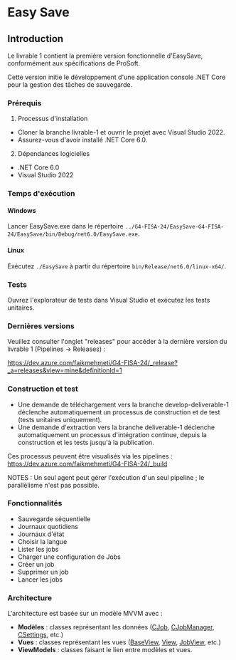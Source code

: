 # Easy Save

## Introduction 

Le livrable 1 contient la première version fonctionnelle d'EasySave, conformément aux spécifications de ProSoft. 

Cette version initie le développement d'une application console .NET Core pour la gestion des tâches de sauvegarde.

### Prérequis

1.	Processus d'installation

* Cloner la branche livrable-1 et ouvrir le projet avec Visual Studio 2022. 
* Assurez-vous d'avoir installé .NET Core 6.0.

2.	Dépendances logicielles

* .NET Core 6.0
* Visual Studio 2022

### Temps d'exécution
#### Windows
Lancer EasySave.exe dans le répertoire ``../G4-FISA-24/EasySave-G4-FISA-24/EasySave/bin/Debug/net6.0/EasySave.exe``.

#### Linux
Exécutez ``./EasySave`` à partir du répertoire ``bin/Release/net6.0/linux-x64/``.

### Tests

Ouvrez l'explorateur de tests dans Visual Studio et exécutez les tests unitaires.

### Dernières versions

Veuillez consulter l'onglet "releases" pour accéder à la dernière version du livrable 1 (Pipelines -> Releases) :

https://dev.azure.com/faikmehmeti/G4-FISA-24/_release?_a=releases&view=mine&definitionId=1

### Construction et test

* Une demande de téléchargement vers la branche develop-deliverable-1 déclenche automatiquement un processus de construction et de test (tests unitaires uniquement).
* Une demande d'extraction vers la branche deliverable-1 déclenche automatiquement un processus d'intégration continue, depuis la construction et les tests jusqu'à la publication.

Ces processus peuvent être visualisés via les pipelines : https://dev.azure.com/faikmehmeti/G4-FISA-24/_build

NOTES : Un seul agent peut gérer l'exécution d'un seul pipeline ; le parallélisme n'est pas possible.

### Fonctionnalités
- Sauvegarde séquentielle
- Journaux quotidiens
- Journaux d'état
- Choisir la langue
- Lister les jobs
- Charger une configuration de Jobs
- Créer un job
- Supprimer un job
- Lancer les jobs

### Architecture
 L'architecture est basée sur un modèle MVVM avec :

- **Modèles** : classes représentant les données ([CJob](https://charifmah.github.io/EasySaveWiki/api/Models.Backup.CJob.html), [CJobManager](https://charifmah.github.io/EasySaveWiki/api/Models.Backup.CJobManager.html), [CSettings](https://charifmah.github.io/EasySaveWiki/api/Models.CSettings.html), etc.)
- **Vues** :  classes représentant les vues ([BaseView](https://charifmah.github.io/EasySaveWiki/api/EasySave.Views.BaseView.html), [View](https://charifmah.github.io/EasySaveWiki/api/EasySave.Views.View.html), [JobView](https://charifmah.github.io/EasySaveWiki/api/EasySave.Views.JobView.html), etc.)
- **ViewModels** : classes faisant le lien entre modèles et vues.




